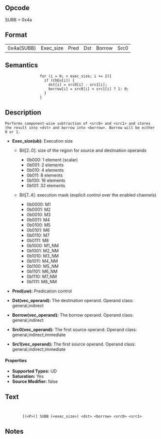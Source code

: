 <!---======================= begin_copyright_notice ============================

Copyright (C) 2020-2021 Intel Corporation

SPDX-License-Identifier: MIT

============================= end_copyright_notice ==========================-->

 

## Opcode

  SUBB = 0x4a

## Format

| | | | | | |
| --- | --- | --- | --- | --- | --- |
| 0x4a(SUBB) | Exec_size | Pred | Dst | Borrow | Src0 | Src1 |


## Semantics




                    for (i = 0; < exec_size; i += 2){
                      if (ChEn[i]) {
                        dst[i] = src0[i] - src1[i];
                        borrow[i] = src0[i] < src1[i] ? 1: 0;
                      }
                    }

## Description



    Performs component-wise subtraction of <src0> and <src1> and stores the result into <dst> and borrow into <borrow>. Borrow will be either 0 or 1.

- **Exec_size(ub):** Execution size
 
  - Bit[2..0]: size of the region for source and destination operands
 
    - 0b000:  1 element (scalar) 
    - 0b001:  2 elements 
    - 0b010:  4 elements 
    - 0b011:  8 elements 
    - 0b100:  16 elements 
    - 0b101:  32 elements 
  - Bit[7..4]: execution mask (explicit control over the enabled channels)
 
    - 0b0000:  M1 
    - 0b0001:  M2 
    - 0b0010:  M3 
    - 0b0011:  M4 
    - 0b0100:  M5 
    - 0b0101:  M6 
    - 0b0110:  M7 
    - 0b0111:  M8 
    - 0b1000:  M1_NM 
    - 0b1001:  M2_NM 
    - 0b1010:  M3_NM 
    - 0b1011:  M4_NM 
    - 0b1100:  M5_NM 
    - 0b1101:  M6_NM 
    - 0b1110:  M7_NM 
    - 0b1111:  M8_NM
- **Pred(uw):** Predication control

- **Dst(vec_operand):** The destination operand. Operand class: general,indirect

- **Borrow(vec_operand):** The borrow operand. Operand class: general,indirect

- **Src0(vec_operand):** The first source operand. Operand class: general,indirect,immediate

- **Src1(vec_operand):** The first source operand. Operand class: general,indirect,immediate

#### Properties
- **Supported Types:** UD 
- **Saturation:** Yes 
- **Source Modifier:** false 


## Text
```
    

		[(<P>)] SUBB (<exec_size>) <dst> <borrow> <src0> <src1>
```



## Notes


